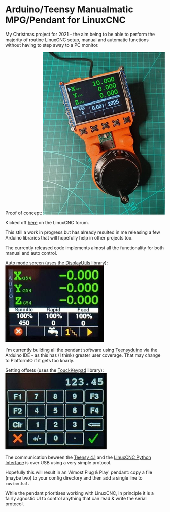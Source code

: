 # Arduino/Teensy Manualmatic MPG/Pendant for LinuxCNC


My Christmas project for 2021 - the aim being to be able to perform the majority of routine LinuxCNC setup, manual and automatic functions without having to step away to a PC monitor.

Proof of concept:
![pendant proof of concept](images/manualmatic-pendant_2021-12-30.jpeg)

Kicked off [here](https://forum.linuxcnc.org/18-computer/44682-arduino-teensy-python-interface-manualmatic-mpg-pendant) on the LinuxCNC forum.

This still a work in progress but has already resulted in me releasing a few Arduino libraries that will hopefully help in other projects too. 

The currently released code implements almost all the functionality for both manual and auto control.

Auto mode screen (uses the [DisplayUtils](https://github.com/Stutchbury/DisplayUtils) library):
![auto screen](images/manualmatic-auto.jpg)


I'm currently building all the pendant software using [Teensyduino](https://www.pjrc.com/teensy/td_download.html) via the Arduino IDE - as this has (I think) greater user coverage. That may change to PlatformIO if it gets too knarly.


Setting offsets (uses the [TouckKeypad](https://github.com/Stutchbury/TouchKeypad) library):
![offset screen](images/manualmatic-offset-keypad.jpg)


The communication beween the [Teensy 4.1](https://www.pjrc.com/store/teensy41.html) and the [LinuxCNC Python Interface](https://www.linuxcnc.org/docs/html/config/python-interface.html) is over USB using a very simple protocol.

Hopefully this will result in an 'Almost Plug & Play' pendant: copy a file (maybe two) to your config directory and then add a single line to ```custom.hal```.

While the pendant prioritises working with LinuxCNC, in principle it is a fairly agnostic UI to control anything that can read & write the serial protocol.





